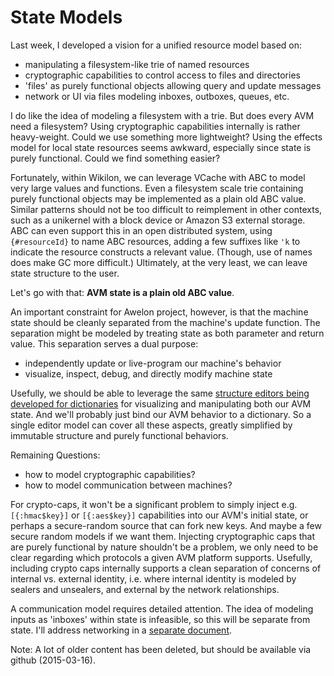 
# State Models

Last week, I developed a vision for a unified resource model based on:

* manipulating a filesystem-like trie of named resources
* cryptographic capabilities to control access to files and directories
* 'files' as purely functional objects allowing query and update messages
* network or UI via files modeling inboxes, outboxes, queues, etc.

I do like the idea of modeling a filesystem with a trie. But does every AVM need a filesystem? Using cryptographic capabilities internally is rather heavy-weight. Could we use something more lightweight? Using the effects model for local state resources seems awkward, especially since state is purely functional. Could we find something easier?

Fortunately, within Wikilon, we can leverage VCache with ABC to model very large values and functions. Even a filesystem scale trie containing purely functional objects may be implemented as a plain old ABC value. Similar patterns should not be too difficult to reimplement in other contexts, such as a unikernel with a block device or Amazon S3 external storage. ABC can even support this in an open distributed system, using `{#resourceId}` to name ABC resources, adding a few suffixes like `'k` to indicate the resource constructs a relevant value. (Though, use of names does make GC more difficult.) Ultimately, at the very least, we can leave state structure to the user. 

Let's go with that: **AVM state is a plain old ABC value**.

An important constraint for Awelon project, however, is that the machine state should be cleanly separated from the machine's update function. The separation might be modeled by treating state as both parameter and return value. This separation serves a dual purpose:

* independently update or live-program our machine's behavior
* visualize, inspect, debug, and directly modify machine state

Usefully, we should be able to leverage the same [structure editors being developed for dictionaries](ExtensibleSyntax.md) for visualizing and manipulating both our AVM state. And we'll probably just bind our AVM behavior to a dictionary. So a single editor model can cover all these aspects, greatly simplified by immutable structure and purely functional behaviors.

Remaining Questions:

* how to model cryptographic capabilities?
* how to model communication between machines?

For crypto-caps, it won't be a significant problem to simply inject e.g. `[{:hmac$key}]` or `[{:aes$key}]` capabilities into our AVM's initial state, or perhaps a secure-random source that can fork new keys. And maybe a few secure random models if we want them. Injecting cryptographic caps that are purely functional by nature shouldn't be a problem, we only need to be clear regarding which protocols a given AVM platform supports. Usefully, including crypto caps internally supports a clean separation of concerns of internal vs. external identity, i.e. where internal identity is modeled by sealers and unsealers, and external by the network relationships.

A communication model requires detailed attention. The idea of modeling inputs as 'inboxes' within state is infeasible, so this will be separate from state. I'll address networking in a [separate document](NetworkModel.md). 

Note: A lot of older content has been deleted, but should be available via github (2015-03-16).

